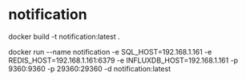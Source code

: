 # notification

docker build -t notification:latest .

docker run --name notification -e SQL_HOST=192.168.1.161 -e REDIS_HOST=192.168.1.161:6379 -e INFLUXDB_HOST=192.168.1.161 -p 9360:9360 -p 29360:29360 -d notification:latest